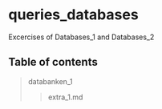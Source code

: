 # queries_databases
Excercises of Databases_1 and Databases_2

## Table of contents
> databanken_1
> > extra_1.md
